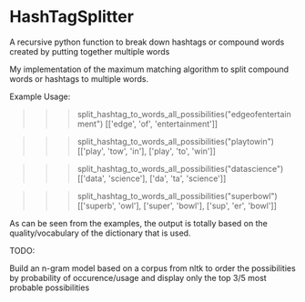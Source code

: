 HashTagSplitter
===============

A recursive python function to break down hashtags or compound words created by putting together multiple words

My implementation of the maximum matching algorithm to split compound words or hashtags to multiple words.


Example Usage:

>>> split_hashtag_to_words_all_possibilities("edgeofentertainment")
[['edge', 'of', 'entertainment']]

>>> split_hashtag_to_words_all_possibilities("playtowin")
[['play', 'tow', 'in'], ['play', 'to', 'win']]

>>> split_hashtag_to_words_all_possibilities("datascience")
[['data', 'science'], ['da', 'ta', 'science']]

>>> split_hashtag_to_words_all_possibilities("superbowl")
[['superb', 'owl'], ['super', 'bowl'], ['sup', 'er', 'bowl']]



As can be seen from the examples, the output is totally based on the quality/vocabulary of the dictionary that is used.


TODO:

Build an n-gram model based on a corpus from nltk to order the possibilities by probability of occurence/usage and display only the top 3/5 most probable possibilities
